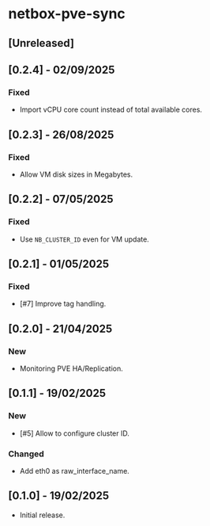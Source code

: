 # netbox-pve-sync

## [Unreleased]

## [0.2.4] - 02/09/2025

### Fixed

- Import vCPU core count instead of total available cores.

## [0.2.3] - 26/08/2025

### Fixed

- Allow VM disk sizes in Megabytes.

## [0.2.2] - 07/05/2025

### Fixed

- Use `NB_CLUSTER_ID` even for VM update.

## [0.2.1] - 01/05/2025

### Fixed

- [#7] Improve tag handling.

## [0.2.0] - 21/04/2025

### New

- Monitoring PVE HA/Replication.

## [0.1.1] - 19/02/2025

### New

- [#5] Allow to configure cluster ID.

### Changed

- Add eth0 as raw_interface_name.

## [0.1.0] - 19/02/2025

- Initial release.